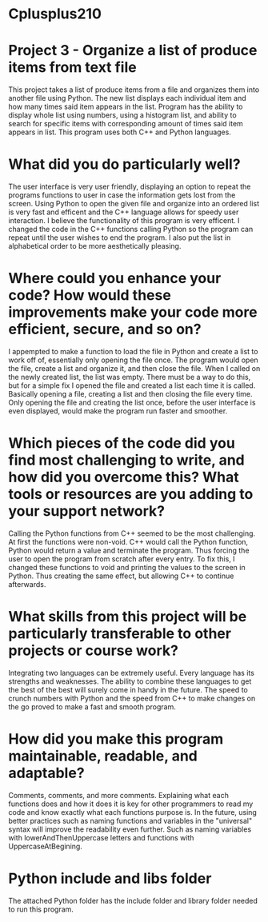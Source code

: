 # Cplusplus210

# Project 3 - Organize a list of produce items from text file
  This project takes a list of produce items from a file and organizes them into another file using Python. The new list
  displays each individual item and how many times said item appears in the list. Program has the ability to display 
  whole list using numbers, using a histogram list, and ability to search for specific items with corresponding amount 
  of times said item appears in list. This program uses both C++ and Python languages. 
  
# What did you do particularly well?
  The user interface is very user friendly, displaying an option to repeat the programs functions to user in case the 
  information gets lost from the screen. Using Python to open the given file and organize into an ordered list is very 
  fast and efficent and the C++ language allows for speedy user interaction. I believe the functionality of this program
  is very efficent. I changed the code in the C++ functions calling Python so the program can repeat until the user 
  wishes to end the program. I also put the list in alphabetical order to be more aesthetically pleasing.
  
# Where could you enhance your code? How would these improvements make your code more efficient, secure, and so on?
  I appempted to make a function to load the file in Python and create a list to work off of, essentially only opening 
  the file once. The program would open the file, create a list and organize it, and then close the file. When I called
  on the newly created list, the list was empty. There must be a way to do this, but for a simple fix I opened the file
  and created a list each time it is called. Basically opening a file, creating a list and then closing the file every 
  time. Only opening the file and creating the list once, before the user interface is even displayed, would make the 
  program run faster and smoother. 
  
# Which pieces of the code did you find most challenging to write, and how did you overcome this? What tools or resources are you adding to your support network?
  Calling the Python functions from C++ seemed to be the most challenging. At first the functions were non-void. C++
  would call the Python function, Python would return a value and terminate the program. Thus forcing the user to open
  the program from scratch after every entry. To fix this, I changed these functions to void and printing the values to
  the screen in Python. Thus creating the same effect, but allowing C++ to continue afterwards. 

# What skills from this project will be particularly transferable to other projects or course work?
  Integrating two languages can be extremely useful. Every language has its strengths and weaknesses. The ability to
  combine these languages to get the best of the best will surely come in handy in the future. The speed to crunch
  numbers with Python and the speed from C++ to make changes on the go proved to make a fast and smooth program.
  
# How did you make this program maintainable, readable, and adaptable?
  Comments, comments, and more comments. Explaining what each functions does and how it does it is key for other
  programmers to read my code and know exactly what each functions purpose is. In the future, using better practices
  such as naming functions and variables in the "universal" syntax will improve the readability even further. Such as 
  naming variables with lowerAndThenUppercase letters and functions with UppercaseAtBegining. 

# Python include and libs folder
  The attached Python folder has the include folder and library folder needed to run this program.



